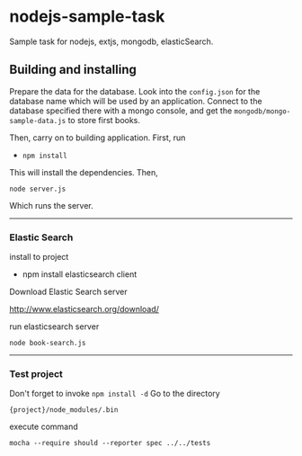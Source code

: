 # nodejs-sample-task


Sample task for nodejs, extjs, mongodb, elasticSearch.

## Building and installing
Prepare the data for the database. Look into the `config.json` for the database name which will be used by an
application. Connect to the database specified there with a mongo console, and get the `mongodb/mongo-sample-data.js` to store first books.

Then, carry on to building application. First, run

 * `npm install`

This will install the dependencies. Then,

`node server.js`

Which runs the server.


---
### Elastic Search
install to project

 * npm install elasticsearch client

Download Elastic Search server 

http://www.elasticsearch.org/download/

run elasticsearch server

`node book-search.js`

---
### Test project
Don't forget to invoke `npm install -d` Go to the directory

`{project}/node_modules/.bin`

execute command

`mocha --require should --reporter spec ../../tests`




